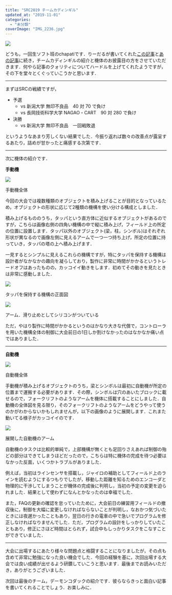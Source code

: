 ```yaml
---
title: "SRC2019 チームカディンギル"
updated_at: "2019-11-01"
categories: 
  - "未分類"
coverImage: "IMG_2236.jpg"
---
```


![](images/IMG_2236.jpg)

どうも，一回生ソフト班のchapatiです．りーだるが書いてくれた[この記事](2019-10-02)と[あの記事](2019-10-14)に続き，チームカディンギルの紹介と機体のお披露目の方をさせていただきます．何やら記事のクォリティについてハードルを上げてくれたようですが，その下を堂々とくぐっていこうかと思います．

* * *

まずはSRCの戦績ですが，

- 予選
    - vs 新潟大学 無印不良品　40 対 70 で負け
    - vs 長岡技術科学大学 NAGAO・CART　90 対 280 で負け
- 決勝
    - vs 新潟大学 無印不良品　一回戦敗退

というようなあまり芳しくない結果でした．今振り返れば数々の改善点が露呈するあたり，詰めが甘かったと痛感する次第です．

* * *

次に機体の紹介です．

**手動機**  

![](images/312db9343d9e2be30c36bb9ec1bf3f5d.jpg)

手動機全体  

今回の大会では複数種類のオブジェクトを積み上げることが目的となっているため，オブジェクトの形状に応じて2種類の機構を使い分ける構成としました．

積み上げるもののうち，タッパという直方体に近似するオブジェクトがあるのですが，こちらは画像右側の四角い機構の中で縦に積み上げ，フィールド上の所定の位置に設置します．タッパ以外のオブジェクト(梁，柱，シンボル)はそれぞれ形状が異なるので画像左側に見えるアームで一つ一つ持ち上げ，所定の位置に持っていき，タッパの塔の上へ積み上げます．

一見するとシンプルに見えるこれらの機構ですが，特にタッパを保持する機構は設計者がなかなかの趣向を凝らしており，製作に非常に時間がかかるというトレードオフはあったものの，カッコイイ動きをします．初めてその動きを見たときは非常に感動しました．

![](images/08ccc93ec47b188807cc5ab28354cc4a.jpg)

タッパを保持する機構の正面図

![](images/2d06a71253e429bf24c0657e1fe9a833.jpg)

アーム．滑り止めとしてシリコンがついている

ただ，やはり製作に時間がかかるというのはかなり大きな代償で，コントローラを用いた機構全体の制御に大会前日の1日しか割けなかったのはなかなか痛い点ではありました．

* * *

**自動機**

![](images/f02280f801124afe6cf6c009755a44d0.jpg)

自動機全体

手動機が積み上げるオブジェクトのうち，梁とシンボルは最初に自動機が所定の位置まで運搬する必要があります．その際，シンボルは穴のあいたブロックに載せるので，フォークリフトのようなアームを機体に搭載することにしました．自動機の全体図を見る限り，そのフォークリフトのようなアームをどうやって使うのかがわからないかもしれませんが，以下の画像のように展開します．これまた動いてる様子がカッコイイのです．

![](images/3bfaca24be754f422fc4dcdb8245dd4c.jpg)

展開した自動機のアーム  

自動機のタスクは比較的単純で，上部機構が無くとも足回りさえあれば制御の殆どの部分はできてしまうほどだったので，こちらは特に機体の完成を待つ必要はなかった反面，いくつかトラブルがありました．

例えば，当初はラインセンサを搭載し，ジャイロの補助としてフィールド上のラインを読むようにするつもりでしたが，移動した距離を知るためのエンコーダと物理的に干渉してしまうことが機体の完成後に判明し，当初の予定の変更を迫られました．結果として使わずになんとかなったのは幸福でした．

また，FAQの更新の確認を怠っていたために，大会前日の練習用フィールドの撤収後に，制御を大幅に変更しなければならないことが判明し，なおかつ気づいたときには夜遅かったこともあり，翌日の行きの電車の中で急いでプログラムを修正しなければなりませんでした．ただ，プログラムの設計をしっかりしていたこともあり，修正にさほど時間はとられず，試合中もしっかりタスクをこなすことができていました．

* * *

大会に出場するにあたり様々な問題点と格闘することになりましたが，その点も含めて非常に勉強になった良い機会でした．今回の経験を基に，次回出場する大会では良い成績が出せるよう研鑽していこうと思います．最後までお読みいただき，ありがとうございました．

次回は最後のチーム，デーモンコダックの紹介です．彼らならきっと面白い記事を書いてくれることでしょう．お楽しみに．
